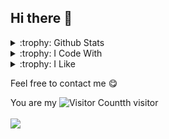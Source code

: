 ## Hi there 👋
<details>
<summary>:trophy: Github Stats</summary>
<div align="center">
  <table style="width:100%;">
    <tr>
      <td align="center">
       <img src="https://github-readme-stats-git-masterrstaa-rickstaa.vercel.app/api?username=huangyukun26&show_icons=true&include_all_commits=true&&rank_icon=github" />
      </td>
      <td align="center">
        <img height='200' src="https://github-readme-stats.vercel.app/api/top-langs/?username=huangyukun26&layout=compact" />
      </td>
    </tr>
    <tr>
      <td colspan="2" align="center">
        <img height="220" src="https://github-readme-activity-graph.vercel.app/graph?username=huangyukun26&theme=github-compact&hide_border=true&area=true" />
      </td>
    </tr>
  </table>
</div>
</details>

<details>
<summary>:trophy: I Code With</summary>
  
![HTML5](https://img.shields.io/badge/HTML5-E34F26?style=for-the-badge&logo=html5&logoColor=white) 
![Python](https://img.shields.io/badge/Python-FFD43B?style=for-the-badge&logo=python&logoColor=blue)
![LATEX](https://img.shields.io/badge/LaTeX-47A141?style=for-the-badge&logo=LaTeX&logoColor=white)
![CSS3](https://img.shields.io/badge/CSS3-1572B6?style=for-the-badge&logo=css3&logoColor=white)
![C](https://img.shields.io/badge/C-00599C?style=for-the-badge&logo=c&logoColor=white)
![C++](https://img.shields.io/badge/C%2B%2B-00599C?style=for-the-badge&logo=c%2B%2B&logoColor=white)
![JavaScript](https://img.shields.io/badge/JavaScript-323330?style=for-the-badge&logo=javascript&logoColor=F7DF1E)
![MarkDown](https://img.shields.io/badge/Markdown-000000?style=for-the-badge&logo=markdown&logoColor=white)

![Redis](https://img.shields.io/badge/redis-%23DD0031.svg?&style=for-the-badge&logo=redis&logoColor=white)
![MongoDB](https://img.shields.io/badge/MongoDB-4EA94B?style=for-the-badge&logo=mongodb&logoColor=white)
![NEO4J](https://img.shields.io/badge/Neo4j-018bff?style=for-the-badge&logo=neo4j&logoColor=white)
![MySQL](https://img.shields.io/badge/MySQL-005C84?style=for-the-badge&logo=mysql&logoColor=white)


![Apache](https://img.shields.io/badge/Apache-D22128?style=for-the-badge&logo=Apache&logoColor=white)
![postman](https://img.shields.io/badge/Postman-FF6C37?style=for-the-badge&logo=Postman&logoColor=white)
![QT](https://img.shields.io/badge/Qt-41CD52?style=for-the-badge&logo=qt&logoColor=white)
![conda](https://img.shields.io/badge/conda-342B029.svg?&style=for-the-badge&logo=anaconda&logoColor=white)
![NGINX](https://img.shields.io/badge/Nginx-009639?style=for-the-badge&logo=nginx&logoColor=white)
![Docker](https://img.shields.io/badge/Docker-2CA5E0?style=for-the-badge&logo=docker&logoColor=white)
![Cmake](https://img.shields.io/badge/CMake-064F8C?style=for-the-badge&logo=cmake&logoColor=white)



![NodeJs](https://img.shields.io/badge/Node%20js-339933?style=for-the-badge&logo=nodedotjs&logoColor=white)
![Vue](https://img.shields.io/badge/Vue%20js-35495E?style=for-the-badge&logo=vuedotjs&logoColor=4FC08D)
![Django](https://img.shields.io/badge/Django-092E20?style=for-the-badge&logo=django&logoColor=green)

![OpenCV](https://img.shields.io/badge/OpenCV-27338e?style=for-the-badge&logo=OpenCV&logoColor=white)
![OpenGL](https://img.shields.io/badge/OpenGL-FFFFFF?style=for-the-badge&logo=opengl)


</details>

<details>
<summary>:trophy: I Like</summary>
  
######  I Like Eat 🍔 Food

![KFC](https://img.shields.io/badge/KFC-F40027?style=for-the-badge&logo=kfc&logoColor=white)
![BK](https://img.shields.io/badge/Burger%20King-D62300?style=for-the-badge&logo=Burger%20King&logoColor=white)
![MC](https://img.shields.io/badge/McDonald's-FBC817?style=for-the-badge&logo=McDonald's&logoColor=white)

######  🎮Games You Can Play With Me On  

![sw](https://img.shields.io/badge/Nintendo_Switch-E60012?style=for-the-badge&logo=nintendo-switch&logoColor=white)
![origin](https://img.shields.io/badge/Origin-F56C2D?style=for-the-badge&logo=origin&logoColor=white)
![xbox](https://img.shields.io/badge/Xbox-107C10?style=for-the-badge&logo=xbox&logoColor=white)
![ps](https://img.shields.io/badge/PlayStation-003791?style=for-the-badge&logo=playstation&logoColor=white)
![eg](https://img.shields.io/badge/Epic%20Games-313131?style=for-the-badge&logo=Epic%20Games&logoColor=white)

</details>



Feel free to contact me :yum:  

You are my ![Visitor Count](https://profile-counter.glitch.me/huangyukun26/count.svg)th visitor
<br><br>
<a href="mailto:huangyukun@bjfu.edu.cn"><img src="https://img.shields.io/badge/Email-huangyukun%40bjfu.edu.cn-green"></a>


